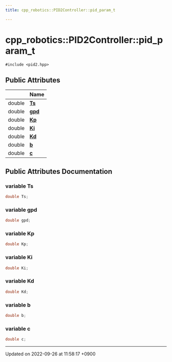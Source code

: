 ```yaml
---
title: cpp_robotics::PID2Controller::pid_param_t

---
```


# cpp_robotics::PID2Controller::pid_param_t






`#include <pid2.hpp>`

## Public Attributes

|                | Name           |
| -------------- | -------------- |
| double | **[Ts](/cpp_robotics/doxybook/Classes/structcpp__robotics_1_1PID2Controller_1_1pid__param__t/#variable-ts)**  |
| double | **[gpd](/cpp_robotics/doxybook/Classes/structcpp__robotics_1_1PID2Controller_1_1pid__param__t/#variable-gpd)**  |
| double | **[Kp](/cpp_robotics/doxybook/Classes/structcpp__robotics_1_1PID2Controller_1_1pid__param__t/#variable-kp)**  |
| double | **[Ki](/cpp_robotics/doxybook/Classes/structcpp__robotics_1_1PID2Controller_1_1pid__param__t/#variable-ki)**  |
| double | **[Kd](/cpp_robotics/doxybook/Classes/structcpp__robotics_1_1PID2Controller_1_1pid__param__t/#variable-kd)**  |
| double | **[b](/cpp_robotics/doxybook/Classes/structcpp__robotics_1_1PID2Controller_1_1pid__param__t/#variable-b)**  |
| double | **[c](/cpp_robotics/doxybook/Classes/structcpp__robotics_1_1PID2Controller_1_1pid__param__t/#variable-c)**  |

## Public Attributes Documentation

### variable Ts

```cpp
double Ts;
```


### variable gpd

```cpp
double gpd;
```


### variable Kp

```cpp
double Kp;
```


### variable Ki

```cpp
double Ki;
```


### variable Kd

```cpp
double Kd;
```


### variable b

```cpp
double b;
```


### variable c

```cpp
double c;
```


-------------------------------

Updated on 2022-09-26 at 11:58:17 +0900